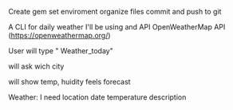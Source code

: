 Create gem
set enviroment 
organize files 
commit and push to git 


A CLI for daily weather 
I'll be using and API  OpenWeatherMap API (https://openweathermap.org/)

User will type " Weather_today"

will ask wich city 

will show  temp, huidity feels forecast

Weather: 
I need location 
date 
temperature 
description 

